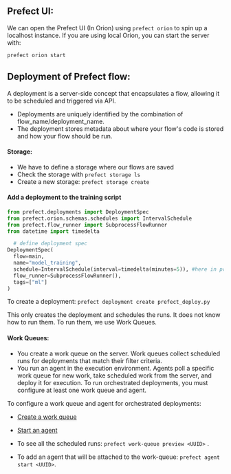 ## Prefect UI:

We can open the Prefect UI (In Orion) using `prefect orion` to spin up a localhost instance.
If you are using local Orion, you can start the server with:

```bash
prefect orion start
```

## Deployment of Prefect flow:

A deployment is a server-side concept that encapsulates a flow, allowing it to be scheduled and triggered via API.

- Deployments are uniquely identified by the combination of flow_name/deployment_name.
- The deployment stores metadata about where your flow's code is stored and how your flow should be run.

#### Storage:

- We have to define a storage where our flows are saved
- Check the storage with ``prefect storage ls``
- Create a new storage: ``prefect storage create``


#### Add a deployment to the training script

```python
from prefect.deployments import DeploymentSpec
from prefect.orion.schemas.schedules import IntervalSchedule
from prefect.flow_runner import SubprocessFlowRunner
from datetime import timedelta
```

```python
  # define deployment spec
DeploymentSpec(
  flow=main,
  name="model_training",
  schedule=IntervalSchedule(interval=timedelta(minutes=5)), #here in practice we would put 1 day, 1 week,...
  flow_runner=SubprocessFlowRunner(),
  tags=["ml"]
)
```

To create a deployment:
`prefect deployment create prefect_deploy.py` 

This only creates the deployment and schedules the runs. It does not know how to run them. To run them, we use Work Queues.

#### Work Queues:

- You create a work queue on the server. Work queues collect scheduled runs for deployments that match their filter criteria.
- You run an agent in the execution environment. Agents poll a specific work queue for new work, take scheduled work from the server, and deploy it for execution.
To run orchestrated deployments, you must configure at least one work queue and agent.

To configure a work queue and agent for orchestrated deployments:
- [Create a work queue](https://orion-docs.prefect.io/concepts/work-queues/#work-queue-configuration)
- [Start an agent](https://orion-docs.prefect.io/concepts/work-queues/#agent-configuration)


- To see all the scheduled runs:
``prefect work-queue preview <UUID>`` .
- To add an agent that will be attached to the work-queue: `prefect agent start <UUID>`.
